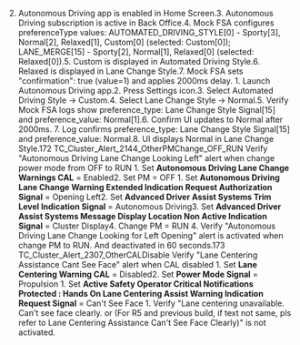 2. Autonomous Driving app is enabled in Home Screen.3. Autonomous Driving subscription is active in Back Office.4. Mock FSA configures preferenceType values: AUTOMATED_DRIVING_STYLE[0] - Sporty[3], Normal[2], Relaxed[1], Custom[0] (selected: Custom[0]); LANE_MERGE[15] - Sporty[2], Normal[1], Relaxed[0] (selected: Relaxed[0]).5. Custom is displayed in Automated Driving Style.6. Relaxed is displayed in Lane Change Style.7. Mock FSA sets "confirmation": true (value=1) and applies 2000ms delay. 1. Launch Autonomous Driving app.2. Press Settings icon.3. Select Automated Driving Style → Custom.4. Select Lane Change Style → Normal.5. Verify Mock FSA logs show preference_type: Lane Change Style Signal[15] and preference_value: Normal[1].6. Confirm UI updates to Normal after 2000ms. 7. Log confirms preference_type: Lane Change Style Signal[15] and preference_value: Normal.8. UI displays Normal in Lane Change Style.172 TC_Cluster_Alert_2144_OtherPMChange_OFF_RUN Verify "Autonomous Driving Lane Change Looking Left" alert when change power mode from OFF to RUN 1. Set **Autonomous Driving Lane Change Warnings CAL** = Enabled2. Set PM = OFF 1. Set **Autonomous Driving Lane Change Warning Extended Indication Request Authorization Signal** = Opening Left2. Set **Advanced Driver Assist Systems Trim Level Indication Signal** = Autonomous Driving3. Set **Advanced Driver Assist Systems Message Display Location Non Active Indication Signal** = Cluster Display4. Change PM = RUN 4. Verify "Autonomous Driving Lane Change Looking for Left Opening" alert is activated when change PM to RUN. And deactivated in 60 seconds.173 TC_Cluster_Alert_2307_OtherCALDisable Verify "Lane Centering Assistance Cant See Face" alert when CAL disabled 1. Set **Lane Centering Warning CAL** = Disabled2. Set **Power Mode Signal** = Propulsion 1. Set **Active Safety Operator Critical Notifications Protected : Hands On Lane Centering Assist Warning Indication Request Signal** = Can't See Face 1. Verify "Lane centering unavailable. Can't see face clearly. or (For R5 and previous build, if text not same, pls refer to Lane Centering Assistance Can't See Face Clearly)" is not activated.